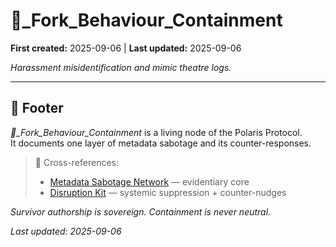 # 👹_Fork_Behaviour_Containment

**First created:** 2025-09-06 | **Last updated:** 2025-09-06  

*Harassment misidentification and mimic theatre logs.*

---

## 🏮 Footer  

*👹_Fork_Behaviour_Containment* is a living node of the Polaris Protocol.  
It documents one layer of metadata sabotage and its counter-responses.  

> 📡 Cross-references:  
> - [Metadata Sabotage Network](../../) — evidentiary core  
> - [Disruption Kit](../../../Disruption_Kit/) — systemic suppression + counter-nudges  

*Survivor authorship is sovereign. Containment is never neutral.*  

_Last updated: 2025-09-06_
